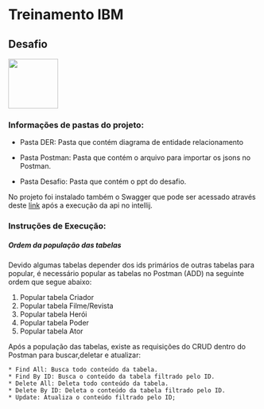  # Treinamento IBM
 ## Desafio
<img src="https://upload.wikimedia.org/wikipedia/commons/thumb/0/04/MarvelLogo.svg/1920px-MarvelLogo.svg.png" weight="500" height="100">



### Informações de pastas do projeto:

* Pasta DER: Pasta que contém diagrama de entidade relacionamento

* Pasta Postman: Pasta que contém o arquivo para importar os jsons no Postman.

* Pasta Desafio: Pasta que contém o ppt do desafio.

No projeto foi instalado também o Swagger que pode ser acessado através deste [link](http://localhost:8080/swagger-ui.html) após a execução da api no intellij.



### Instruções de Execução:

##### Ordem da população das tabelas

Devido algumas tabelas depender dos ids primários de outras tabelas para popular, é necessário popular as tabelas no Postman (ADD) na seguinte ordem que segue abaixo:

1. Popular tabela Criador
2. Popular tabela Filme/Revista
3. Popular tabela Herói
4. Popular tabela Poder
5. Popular tabela Ator

Após a população das tabelas, existe as requisições do CRUD dentro do Postman para buscar,deletar e atualizar:

	* Find All: Busca todo conteúdo da tabela.
	* Find By ID: Busca o conteúdo da tabela filtrado pelo ID.
	* Delete All: Deleta todo conteúdo da tabela.
	* Delete By ID: Deleta o conteúdo da tabela filtrado pelo ID.
	* Update: Atualiza o conteúdo filtrado pelo ID;


